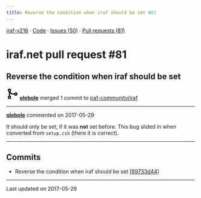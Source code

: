 ```yaml
---
title: Reverse the condition when iraf should be set #81
---
```


[iraf-v216](/iraf-v216) · [Code](https://github.com/iraf-community/iraf/tree/iraf-v216) · [Issues (50)](/iraf-v216/issues) · [Pull requests (81)](/iraf-v216/issues/pulls)

# iraf.net pull request #81
## Reverse the condition when iraf should be set
![merge](git-merge.svg) **[olebole](https://github.com/olebole)** merged 1 commit to [iraf-community/iraf](https://github.com/iraf-community/iraf/)

- - - -

**[olebole](https://github.com/olebole)** commented on 2017-05-29

It should only be set, if it was __not__ set before. This bug slided in when converted from `setup.csh` (there it is correct).
- - - -

## Commits

* Reverse the condition when iraf should be set [[89733d44](https://github.com/iraf-community/iraf/commit/89733d4418c3906cc89245e2cabcba1996297a20)]

- - - -

Last updated on 2017-05-29
